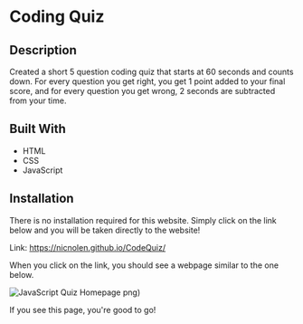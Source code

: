 # Coding Quiz

## Description
Created a short 5 question coding quiz that starts at 60 seconds and counts down. For every question you get right, you get 1 point added to your final score, and for every question you get wrong, 2 seconds are subtracted from your time.

## Built With
* HTML
* CSS
* JavaScript

## Installation
There is no installation required for this website. Simply click on the link below and you will be taken directly to the website!   

Link: https://nicnolen.github.io/CodeQuiz/    

When you click on the link, you should see a webpage similar to the one below.  

![JavaScript Quiz Homepage](https://user-images.githubusercontent.com/88728912/146285475-46ac3b47-f6c3-48a6-93a7-b753446969ac.png)
png)

If you see this page, you're good to go!
